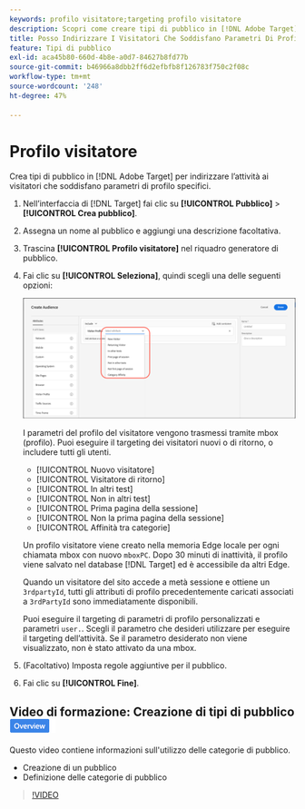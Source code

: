 ```yaml
---
keywords: profilo visitatore;targeting profilo visitatore
description: Scopri come creare tipi di pubblico in [!DNL Adobe Target] per rivolgerti ai visitatori che soddisfano parametri di profilo specifici come visitatori nuovi o di ritorno, affinità tra categorie e altro ancora.
title: Posso Indirizzare I Visitatori Che Soddisfano Parametri Di Profilo Specifici?
feature: Tipi di pubblico
exl-id: aca45b80-660d-4b8e-a0d7-84627b8fd77b
source-git-commit: b46966a8dbb2ff6d2efbfb8f126783f750c2f08c
workflow-type: tm+mt
source-wordcount: '248'
ht-degree: 47%

---
```


# Profilo visitatore

Crea tipi di pubblico in [!DNL Adobe Target] per indirizzare l’attività ai visitatori che soddisfano parametri di profilo specifici.

1. Nell’interfaccia di [!DNL Target] fai clic su **[!UICONTROL Pubblico]** > **[!UICONTROL Crea pubblico]**.
1. Assegna un nome al pubblico e aggiungi una descrizione facoltativa.
1. Trascina **[!UICONTROL Profilo visitatore]** nel riquadro generatore di pubblico.

1. Fai clic su **[!UICONTROL Seleziona]**, quindi scegli una delle seguenti opzioni:

   ![](assets/target_visitor_profile.png)

   I parametri del profilo del visitatore vengono trasmessi tramite mbox (profilo). Puoi eseguire il targeting dei visitatori nuovi o di ritorno, o includere tutti gli utenti.

   * [!UICONTROL Nuovo visitatore]
   * [!UICONTROL Visitatore di ritorno]
   * [!UICONTROL In altri test]
   * [!UICONTROL Non in altri test]
   * [!UICONTROL Prima pagina della sessione]
   * [!UICONTROL Non la prima pagina della sessione]
   * [!UICONTROL Affinità tra categorie]

   Un profilo visitatore viene creato nella memoria Edge locale per ogni chiamata mbox con nuovo `mboxPC`. Dopo 30 minuti di inattività, il profilo viene salvato nel database [!DNL Target] ed è accessibile da altri Edge.

   Quando un visitatore del sito accede a metà sessione e ottiene un `3rdpartyId`, tutti gli attributi di profilo precedentemente caricati associati a `3rdPartyId` sono immediatamente disponibili.

   Puoi eseguire il targeting di parametri di profilo personalizzati e parametri `user.`. Scegli il parametro che desideri utilizzare per eseguire il targeting dell’attività. Se il parametro desiderato non viene visualizzato, non è stato attivato da una mbox.

1. (Facoltativo) Imposta regole aggiuntive per il pubblico.
1. Fai clic su **[!UICONTROL Fine]**.

## Video di formazione: Creazione di tipi di pubblico ![Badge panoramica](/help/assets/overview.png)

Questo video contiene informazioni sull&#39;utilizzo delle categorie di pubblico.

* Creazione di un pubblico
* Definizione delle categorie di pubblico

>[!VIDEO](https://video.tv.adobe.com/v/17392)
